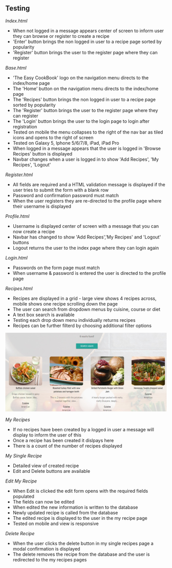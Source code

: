 
## Testing

*Index.html*
* When not logged in a message appears center of screen to inform user they can browse or register to create a recipe
* 'Enter' button brings the non logged in user to a recipe page sorted by popularity
* 'Register' button brings the user to the register page where they can register


*Base.html*
* 'The Easy CookBook' logo on the navigation menu directs to the index/home page
* The 'Home' button on the navigation menu directs to the index/home page
* The 'Recipes' button brings the non logged in user to a recipe page sorted by popularity
* The 'Register'  button brings the user to the register page where they can register
* The 'Login' button brings the user to the login page to login after registration
* Tested on mobile the menu collapses to the right of the nav bar as tiled icons and opens to the right of screen
* Tested on Galaxy 5, Iphone 5/6/7/8, iPad, iPad Pro
* When logged in a message appears that the user is logged in 'Browse Recipes' button is displayed
* Navbar changes when a user is logged in to show 'Add Recipes', 'My Recipes', 'Logout'

*Register.html*
* All fields are required and a HTML validation message is displayed if the user tries to submit the form with a blank row
* Password and confirmation password must match
* When the user registers they are re-directed to the profile page where their username is displayed

*Profile.html*
* Username is displayed center of screen with a message that you can now create a recipe
* Navbar has changed to show 'Add Recipes','My Recipes' and 'Logout' buttons
* Logout returns the user to the index page where they can login again

*Login.html*
* Passwords on the form page must match
* When username & password is entered the user is directed to the profile page

*Recipes.html*
* Recipes are displayed in a grid - large view shows 4 recipes across, mobile shows one recipe scrolling down the page
* The user can search from dropdown menus by cuisine, course or diet
* A text box search is available
* Testing each drop down menu individually returns recipes
* Recipes can be further filterd by choosing additional filter options

![picture](static/images/testing/search_american_cuisine.jpg)

*My Recipes*
* If no recipes have been created by a logged in user a message will display to inform the user of this
* Once a recipe has been created it dislpays here
* There is a count of the number of recipes displayed

*My Single Recipe*
* Detailed view of created recipe
* Edit and Delete buttons are available

*Edit My Recipe*
* When Edit is clicked the edit form opens with the required fields populated
* The fields can now be edited
* When edited the new information is written to the database
* Newly updated recipe is called from the database
* The edited recipe is displayed to the user in the my recipe page
* Tested on mobile and view is responsive

*Delete Recipe*
* When the user clicks the delete button in my single recipes page a modal confirmation is displayed
* The delete removes the recipe from the database and the user is redirected to the my recipes pages


